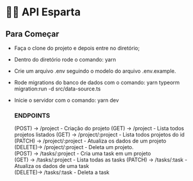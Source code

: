 # 👨‍💻 API Esparta

## Para Começar
- Faça o clone do projeto e depois entre no diretório;
- Dentro do diretório rode o comando: yarn 
- Crie um arquivo .env seguindo o modelo do arquivo .env.example.
- Rode migrations do banco de dados com o comando: yarn typeorm migration:run -d src/data-source.ts
- Inicie o servidor com o comando: yarn dev         

  ### ENDPOINTS  

    (POST)  -> /project               -     Criação do projeto
    (GET)   -> /project               -     Lista todos projetos listados
    (GET)   -> /project/:project<id>  -     Lista todos projetos do id 
    (PATCH) -> /project/:project<id>  -     Atualiza os dados de um projeto
    (DELETE)-> /project/:project<id>  -     Deleta um projeto.                                            
    (POST)  -> /tasks/:project<id>    -     Cria uma task em um projeto           
    (GET)   -> /tasks/:project<id>    -     Lista todas as tasks
    (PATCH) -> /tasks/:task<id>       -     Atualiza os dados de uma task  
    (DELETE)-> /tasks/:task<id>       -     Deleta a task          
